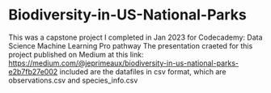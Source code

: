 # Biodiversity-in-US-National-Parks
This was a capstone project I completed in Jan 2023 for Codecademy: Data Science Machine Learning Pro pathway
The presentation craeted for this project published on Medium at this link: https://medium.com/@jeprimeaux/biodiversity-in-us-national-parks-e2b7fb27e002
included are the datafiles in csv format, which are observations.csv and species_info.csv

